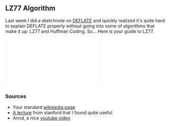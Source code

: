 ## LZ77 Algorithm

Last week I did a sketchnote on [DEFLATE](/guides/deflate.md) and quickly realized it's quite hard to explain DEFLATE properly without going into some of algorithms that make it up: LZ77 and Huffman Coding. So... Here is your guide to LZ77.

![lz77](/guides/img/lz77.md)


### Sources
- Your standard [wikipedia page](https://en.wikipedia.org/wiki/LZ77_and_LZ78)
- [A lecture](https://cs.stanford.edu/people/eroberts/courses/soco/projects/data-compression/lossless/lz77/algorithm.htm) from stanford that I found quite useful
- Annd, a nice [youtube video](https://www.youtube.com/watch?v=goOa3DGezUA)


